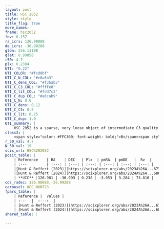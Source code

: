 ```yaml
---
layout: post
title: HSC 2052
style: style
title_flag: true
more_names: 
fname: hsc2052
fov: 0.157
ra_icrs: 126.98088
de_icrs: -36.99288
glon: 256.13198
glat: 0.90856
r50: 4.7
plx: 0.2384
UTI: "0.22"
UTI_COLOR: "#fcd0bf"
UTI_C_N_COL: "#e0a6b3"
UTI_C_dens_COL: "#f3bab5"
UTI_C_C3_COL: "#ffffe8"
UTI_C_lit_COL: "#fdd7c3"
UTI_C_dup_COL: "#a6cab9"
UTI_C_N: 0.0
UTI_C_dens: 0.12
UTI_C_C3: 0.5
UTI_C_lit: 0.25
UTI_C_dup: 1.0
UTI_summary: |
    HSC 2052 is a sparse, very loose object of intermediate C3 quality. It was recently reported in the literature.<br><br><span style="color: #99180f; font-weight: bold;">Warning: </span>contains less than 25 stars with <i>P>0.5</i> estimated.
class3: |
    <span style="color: #FFC300; font-weight: bold;">B</span><span style="color: #FFC300; font-weight: bold;">B</span>
r_50_val: 4.7
N_50_val: 19
scix_url: HSC%202052
posit_table: |
    | Reference    | RA    | DEC   | Plx  | pmRA  | pmDE   |  Rv  |
    | :---         | :---: | :---: | :---: | :---: | :---: | :---: |
    |[Hunt & Reffert (2023)](https://scixplorer.org/abs/2023A%26A...673A.114H) | 126.962 | -36.99 | 0.244 | -3.047 | 3.288 | -- |
    |[Hunt & Reffert (2024)](https://scixplorer.org/abs/2024A%26A...686A..42H) | 126.962 | -36.99 | 0.244 | -3.047 | 3.288 | -- |
    | **UCC** |126.981 | -36.993 | 0.238 | -3.053 | 3.284 | 73.816 | 
cds_radec: 126.98088,-36.99288
carousel: UCC_HUNT23
fpars_table: |
    | Reference |  Values |
    | :---  |  :---:  |
    | [Hunt & Reffert (2023)](https://scixplorer.org/abs/2023A%26A...673A.114H) | `AV50=1.617, diffAV50=0.818, MOD50=12.788, logAge50=7.892` |
    | [Hunt & Reffert (2024)](https://scixplorer.org/abs/2024A%26A...686A..42H) | `MassJ=148.954` |
shared_table: |
    
---
```


